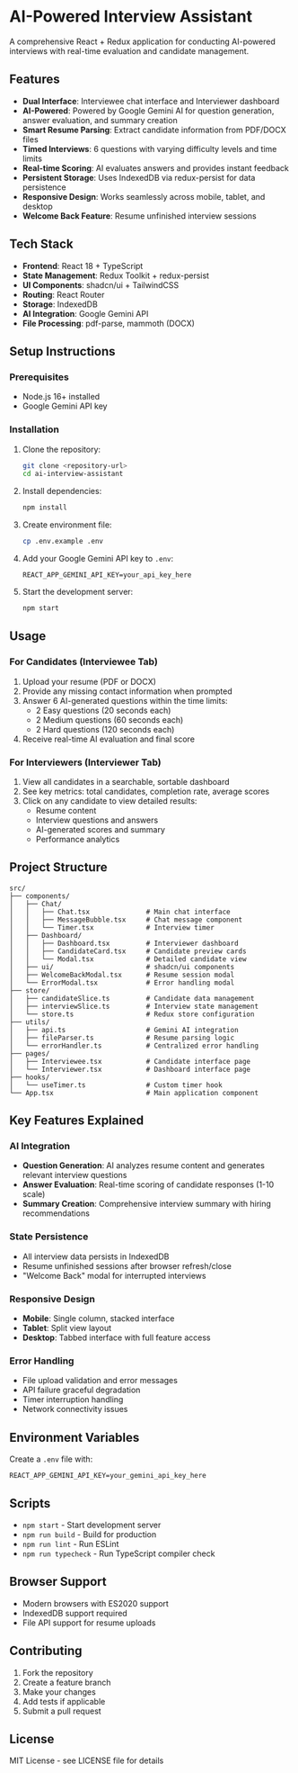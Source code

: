 # AI-Powered Interview Assistant

A comprehensive React + Redux application for conducting AI-powered interviews with real-time evaluation and candidate management.

## Features

- **Dual Interface**: Interviewee chat interface and Interviewer dashboard
- **AI-Powered**: Powered by Google Gemini AI for question generation, answer evaluation, and summary creation
- **Smart Resume Parsing**: Extract candidate information from PDF/DOCX files
- **Timed Interviews**: 6 questions with varying difficulty levels and time limits
- **Real-time Scoring**: AI evaluates answers and provides instant feedback
- **Persistent Storage**: Uses IndexedDB via redux-persist for data persistence
- **Responsive Design**: Works seamlessly across mobile, tablet, and desktop
- **Welcome Back Feature**: Resume unfinished interview sessions

## Tech Stack

- **Frontend**: React 18 + TypeScript
- **State Management**: Redux Toolkit + redux-persist
- **UI Components**: shadcn/ui + TailwindCSS
- **Routing**: React Router
- **Storage**: IndexedDB
- **AI Integration**: Google Gemini API
- **File Processing**: pdf-parse, mammoth (DOCX)

## Setup Instructions

### Prerequisites

- Node.js 16+ installed
- Google Gemini API key

### Installation

1. Clone the repository:
   ```bash
   git clone <repository-url>
   cd ai-interview-assistant
   ```

2. Install dependencies:
   ```bash
   npm install
   ```

3. Create environment file:
   ```bash
   cp .env.example .env
   ```

4. Add your Google Gemini API key to `.env`:
   ```
   REACT_APP_GEMINI_API_KEY=your_api_key_here
   ```

5. Start the development server:
   ```bash
   npm start
   ```

## Usage

### For Candidates (Interviewee Tab)

1. Upload your resume (PDF or DOCX)
2. Provide any missing contact information when prompted
3. Answer 6 AI-generated questions within the time limits:
   - 2 Easy questions (20 seconds each)
   - 2 Medium questions (60 seconds each)
   - 2 Hard questions (120 seconds each)
4. Receive real-time AI evaluation and final score

### For Interviewers (Interviewer Tab)

1. View all candidates in a searchable, sortable dashboard
2. See key metrics: total candidates, completion rate, average scores
3. Click on any candidate to view detailed results:
   - Resume content
   - Interview questions and answers
   - AI-generated scores and summary
   - Performance analytics

## Project Structure

```
src/
├── components/
│   ├── Chat/
│   │   ├── Chat.tsx              # Main chat interface
│   │   ├── MessageBubble.tsx     # Chat message component
│   │   └── Timer.tsx             # Interview timer
│   ├── Dashboard/
│   │   ├── Dashboard.tsx         # Interviewer dashboard
│   │   ├── CandidateCard.tsx     # Candidate preview cards
│   │   └── Modal.tsx             # Detailed candidate view
│   ├── ui/                       # shadcn/ui components
│   ├── WelcomeBackModal.tsx      # Resume session modal
│   └── ErrorModal.tsx            # Error handling modal
├── store/
│   ├── candidateSlice.ts         # Candidate data management
│   ├── interviewSlice.ts         # Interview state management
│   └── store.ts                  # Redux store configuration
├── utils/
│   ├── api.ts                    # Gemini AI integration
│   ├── fileParser.ts             # Resume parsing logic
│   └── errorHandler.ts           # Centralized error handling
├── pages/
│   ├── Interviewee.tsx           # Candidate interface page
│   └── Interviewer.tsx           # Dashboard interface page
├── hooks/
│   └── useTimer.ts               # Custom timer hook
└── App.tsx                       # Main application component
```

## Key Features Explained

### AI Integration
- **Question Generation**: AI analyzes resume content and generates relevant interview questions
- **Answer Evaluation**: Real-time scoring of candidate responses (1-10 scale)
- **Summary Creation**: Comprehensive interview summary with hiring recommendations

### State Persistence
- All interview data persists in IndexedDB
- Resume unfinished sessions after browser refresh/close
- "Welcome Back" modal for interrupted interviews

### Responsive Design
- **Mobile**: Single column, stacked interface
- **Tablet**: Split view layout
- **Desktop**: Tabbed interface with full feature access

### Error Handling
- File upload validation and error messages
- API failure graceful degradation
- Timer interruption handling
- Network connectivity issues

## Environment Variables

Create a `.env` file with:

```
REACT_APP_GEMINI_API_KEY=your_gemini_api_key_here
```

## Scripts

- `npm start` - Start development server
- `npm run build` - Build for production
- `npm run lint` - Run ESLint
- `npm run typecheck` - Run TypeScript compiler check

## Browser Support

- Modern browsers with ES2020 support
- IndexedDB support required
- File API support for resume uploads

## Contributing

1. Fork the repository
2. Create a feature branch
3. Make your changes
4. Add tests if applicable
5. Submit a pull request

## License

MIT License - see LICENSE file for details